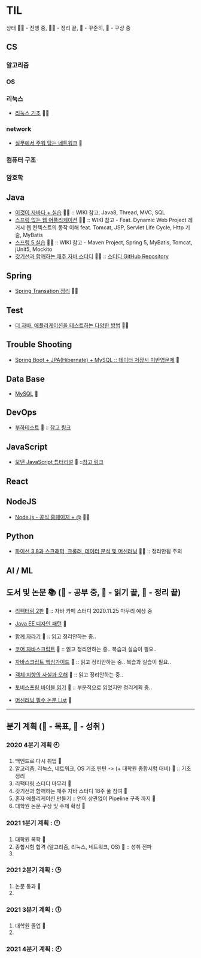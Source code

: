 # TIL
 상태 :running_woman: - 진행 중, :woman_student: - 정리 끝, :ledger: - 꾸준히, :thought_balloon: - 구상 중

## CS
### 알고리즘
### OS
### 리눅스
- [리눅스 기초]() :running_woman:
### network
- [실무에서 주워 담는 네트워크](https://github.com/accidentlywoo/TIL/tree/master/network) :ledger:
### 컴퓨터 구조
### 암호학


## Java 
- [이것이 자바다 + 실습](https://github.com/accidentlywoo/sec) :woman_student: :: WIKI 참고, Java8, Thread, MVC, SQL
- [스프링 없는 웹 어플리케이션](https://github.com/accidentlywoo/secsec) :woman_student: :: WIKI 참고 - Feat. Dynamic Web Project 레거시 웹 컨텍스트의 동작 이해 feat. Tomcat, JSP, Servlet Life Cycle, Http 기술, MyBatis
- [스프링 5 실습](https://github.com/accidentlywoo/secSpring) :woman_student: :: WIKI 참고 - Maven Project, Spring 5, MyBatis, Tomcat, jUnit5, Mockito
- [갓기선과 함깨하는 매주 자바 스터디](https://github.com/accidentlywoo/TIL/tree/master/JavaStudy-WhiteShip) :running_woman:
   :: [스터디 GitHub Repository](https://github.com/whiteship/live-study/issues)

## Spring
- [Spring Transation 정리](https://github.com/accidentlywoo/TIL/tree/master/SpringTransaction) :running_woman:

## Test
- [더 자바, 애플리케이션을 테스트하는 다양한 방법](https://github.com/accidentlywoo/HelloTesting) :running_woman:

## Trouble Shooting
- [Spring Boot + JPA(Hibernate) + MySQL :: 데이터 저장시 미반영문제](https://github.com/accidentlywoo/TIL/tree/master/TroubleShooting) :ledger:

## Data Base
- [MySQL](https://github.com/accidentlywoo/TIL/tree/master/MySQL) :thought_balloon:

## DevOps
- [부하테스트]() :thought_balloon:
    :: [참고 링크](https://blog.imqa.io/siljeon-web-aeb-buha-teseuteu-1byeon/)

## JavaScript
- [모던 JavaScript 튜터리얼]() :thought_balloon:
    ::[참고 링크](https://ko.javascript.info/)

## React

## NodeJS
- [Node.js - 공식 홈페이지 + @](https://github.com/accidentlywoo/HelloNodeJS) :running_woman:

## Python
- [파이선 3.8과 스크래퍼, 크롤러, 데이터 분석 및 머신러닝](https://github.com/accidentlywoo/python) :woman_student: :: 정리안됨 주의

## AI / ML
  
## 도서 및 논문 :books: (:open_book: - 공부 중, :green_book: - 읽기 끝, :closed_book: - 정리 끝)
- [리팩터링 2판](https://github.com/accidentlywoo/HelloRefactoring) :open_book:
   :: 자바 카페 스터디 2020.11.25 마무리 예상 중 
- [Java EE 디자인 패턴](https://github.com/accidentlywoo/TIL/tree/master/JavaEEDesignPattern) :open_book:
- [함께 자라기]() :green_book: :: 읽고 정리안하는 중..
- [코어 자바스크립트]() :green_book: :: 읽고 정리안하는 중.. 복습과 실습이 필요..
- [자바스크립트 핵심가이드]() :green_book: :: 읽고 정리안하는 중.. 복습과 실습이 필요..
- [객체 지향의 사실과 오해]() :green_book: :: 읽고 정리안하는 중..
- [토비스프링 바이블 읽기]() :open_book: :: 부분적으로 읽었지만 정리계획 중..

- [머신러닝 필수 논문 List](https://www.notion.so/c3b3474d18ef4304b23ea360367a5137?v=5d763ad5773f44eb950f49de7d7671bd) :open_book:
---

## 분기 계획 (:gem: - 목표, :dart: - 성취 )
### 2020 4분기 계획 :clock9:
  1. 백엔드로 다시 취업 :dart:
  2. 알고리즘, 리눅스, 네트워크, OS 기초 탄탄 -> (+ 대학원 종합시험 대비) :gem: :: 기초 정리
  3. 리팩터링 스터디 마무리 :gem:
  4. 갓기선과 함깨하는 매주 자바 스터디 18주 풀 참여 :gem:
  5. 혼자 애플리케이션 만들기 :: 언어 상관없이 Pipeline 구축 까지 :gem:
  6. 대학원 논문 구상 및 주제 확정 :gem:

### 2021 1분기 계획 : :clock12:
  1. 대학원 복학 :gem:
  2. 종합시험 합격 (알고리즘, 리눅스, 네트워크, OS) :gem: :: 성취 전파
  3. 

### 2021 2분기 계획 : :clock3:
  1. 논문 통과 :gem:
  2. 

### 2021 3분기 계획 : :clock6:
 1. 대학원 졸업 :gem:
 2. 

### 2021 4분기 계획 : :clock9:

